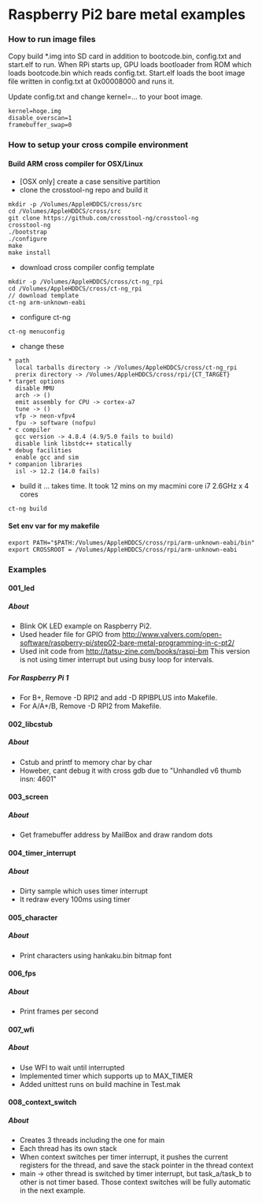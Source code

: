 # Raspberry Pi2 bare metal examples

### How to run image files
Copy build *.img into SD card in addition to bootcode.bin, config.txt and start.elf to run.
When RPi starts up, GPU loads bootloader from ROM which loads bootcode.bin which reads config.txt. Start.elf loads the boot image file written in config.txt at 0x00008000 and runs it.

Update config.txt and change kernel=... to your boot image.
```
kernel=hoge.img
disable_overscan=1
framebuffer_swap=0
```

### How to setup your cross compile environment
#### Build ARM cross compiler for OSX/Linux
* [OSX only] create a case sensitive partition
* clone the crosstool-ng repo and build it
```
mkdir -p /Volumes/AppleHDDCS/cross/src
cd /Volumes/AppleHDDCS/cross/src
git clone https://github.com/crosstool-ng/crosstool-ng
crosstool-ng
./bootstrap
./configure
make
make install
```
* download cross compiler config template
```
mkdir -p /Volumes/AppleHDDCS/cross/ct-ng_rpi
cd /Volumes/AppleHDDCS/cross/ct-ng_rpi
// download template
ct-ng arm-unknown-eabi
```
* configure ct-ng
```
ct-ng menuconfig
```
* change these
```
* path
  local tarballs directory -> /Volumes/AppleHDDCS/cross/ct-ng_rpi
  prerix directory -> /Volumes/AppleHDDCS/cross/rpi/{CT_TARGET}
* target options
  disable MMU
  arch -> ()
  emit assembly for CPU -> cortex-a7
  tune -> ()
  vfp -> neon-vfpv4
  fpu -> software (nofpu)
* c compiler
  gcc version -> 4.8.4 (4.9/5.0 fails to build)
  disable link libstdc++ statically
* debug facilities
  enable gcc and sim
* companion libraries
  isl -> 12.2 (14.0 fails)
```
* build it ... takes time. It took 12 mins on my macmini core i7 2.6GHz x 4 cores
```
ct-ng build
```

#### Set env var for my makefile
```
export PATH="$PATH:/Volumes/AppleHDDCS/cross/rpi/arm-unknown-eabi/bin"
export CROSSROOT = /Volumes/AppleHDDCS/cross/rpi/arm-unknown-eabi
```

### Examples
#### 001_led
##### About
* Blink OK LED example on Raspberry Pi2.
* Used header file for GPIO from http://www.valvers.com/open-software/raspberry-pi/step02-bare-metal-programming-in-c-pt2/
* Used init code from http://tatsu-zine.com/books/raspi-bm
This version is not using timer interrupt but using busy loop for intervals.

##### For Raspberry Pi 1
* For B+, Remove -D RPI2 and add -D RPIBPLUS into Makefile.
* For A/A+/B, Remove -D RPI2 from Makefile.

#### 002_libcstub
##### About
* Cstub and printf to memory char by char
* Howeber, cant debug it with cross gdb due to "Unhandled v6 thumb insn: 4601"

#### 003_screen
##### About
* Get framebuffer address by MailBox and draw random dots

#### 004_timer_interrupt
##### About
* Dirty sample which uses timer interrupt
* It redraw every 100ms using timer

#### 005_character
##### About
* Print characters using hankaku.bin bitmap font

#### 006_fps
##### About
* Print frames per second

#### 007_wfi
##### About
* Use WFI to wait until interrupted
* Implemented timer which supports up to MAX_TIMER
* Added unittest runs on build machine in Test.mak

#### 008_context_switch
##### About
* Creates 3 threads including the one for main
* Each thread has its own stack
* When context switches per timer interrupt, it pushes the current registers for the thread, and save the stack pointer in the thread context
* main -> other thread is switched by timer interrupt, but task_a/task_b to other is not timer based. Those context switches will be fully automatic in the next example.


